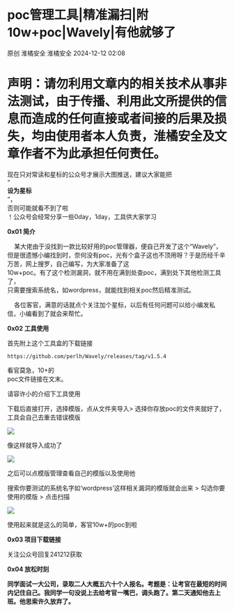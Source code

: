 #  poc管理工具|精准漏扫|附10w+poc|Wavely|有他就够了   
原创 淮橘安全  淮橘安全   2024-12-12 02:08  
  
# 声明：请勿利用文章内的相关技术从事非法测试，由于传播、利用此文所提供的信息而造成的任何直接或者间接的后果及损失，均由使用者本人负责，淮橘安全及文章作者不为此承担任何责任。  
  
  
现在只对常读和星标的公众号才展示大图推送，建议大家能把  
“  
**设为星标**  
”，  
否则可能就看不到了啦  
！公众号会经常分享一些0day，1day，工具供大家学习  
  
  
**0x01 简介**  
  
    某大佬由于没找到一款比较好用的poc管理器，便自己开发了这个“Wavely”，但是很遗憾小编找到时，奈何没有poc，光有个盒子这也不顶用呀？于是历经千辛万苦，网上搜罗，自己编写，为大家准备了这  
10w+poc。有了这个检测漏洞，就不用在满到处查poc，满到处下其他检测工具了，  
只需要搜索系统名，如wordpress，就能找到相关poc然后精准测试。  
  
    各位客官，满意的话就点个关注加个星标，以后有任何问题可以给小编发私信，小编看到了就会来帮忙。  
  
  
**0x02 工具使用**  
  
  
首先附上这个工具盒的下载链接  
```
https://github.com/perlh/Wavely/releases/tag/v1.5.4
```  
  
看官莫急，10+的  
poc文件链接在文末。  
  
  
请容许小的介绍下工具使用  
  
下载后直接打开，选择模版，点从文件夹导入> 选择你存放poc的文件夹就好了，工具会自己去重去错误模版  
  
![](https://mmbiz.qpic.cn/mmbiz_png/WZPkMIkCagTSHZtM61xLhk5o3T9UkelEdqvkCXWqxrhicJiaBdzpo8wwSxLjSicgoF0nOUJLo8rhdmGuL5OA99k0g/640?wx_fmt=png&from=appmsg "")  
  
像这样就导入成功了  
  
![](https://mmbiz.qpic.cn/mmbiz_png/WZPkMIkCagTSHZtM61xLhk5o3T9UkelEibic9LXsBMGSPkPWpp3hdficfZicLOMZyZ9lNSHh2EOJekMvPiaFU7IF66w/640?wx_fmt=png&from=appmsg "")  
  
之后可以点模版管理查看自己的模版以及使用他  
  
搜索你要测试的系统名字如‘wordpress’这样相关漏洞的模版就会出来 > 勾选你要使用的模版 > 点击扫描  
  
![](https://mmbiz.qpic.cn/mmbiz_png/WZPkMIkCagTSHZtM61xLhk5o3T9UkelEZ8DnAneZjvicZUkAud4LCicWICdF92dhcApIDSic7d0RKnMveJcfmPw1w/640?wx_fmt=png&from=appmsg "")  
  
使用起来就是这么的简单，客官10w+的poc到啦  
  
  
**0x03 项目下载链接**  
  
关注公众号回复241212获取  
  
  
  
**0x04 放松时刻**  
  
  
**同学面试一大公司，录取二人大概五六十个人报名。考题是：让考官在最短的时间内记住自己。我同学一句没说上去给考官一嘴巴，调头跑了。第二天通知他去上班。他思索许久放弃了。**  
  
  
  
